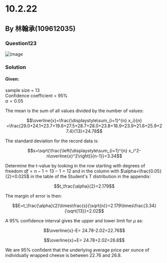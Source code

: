 # 10.2.22


## By 林翰承(109612035)

### Question123
![image](https://github.com/kailin91814/202402_Stat/assets/162086593/1bdcdaae-21bc-45d6-b79d-cd1fd5673795)

### Solution
#### Given:
sample size = 13\
Confidence coefficient = 95%\
$\alpha=0.05$

The mean is the sum of all values divided by the number of values:

 $$\overline{x}=\frac{\displaystyle\sum_{i=1}^{n} x_i}{n} =\frac{29.0+24.1+23.7+19.6+27.5+28.7+28.0+23.8+18.9+23.9+21.6+25.9+27.4}{13}=24.78$$

 The standard deviation for the record data is:

$$s=\sqrt{\frac{\left(\displaystyle\sum_{i=1}^{n} x_i^2-n\overline{x}^2\right)}{n-1}}=3.34$$

Determine the t-value by looking in the row starting with degrees of freedom $df=n-1=13-1=12$ and in the column with $\alpha=\frac{0.05}{2}=0.025$ in the table of the Student's T distribution in the appendix:

$$t_\frac{\alpha}{2}=2.179$$

The margin of error is then:

$$E=t_\frac{\alpha}{2}\times\frac{s}{\sqrt{n}}=2.179\times\frac{3.34}{\sqrt{13}}=2.02$$

A 95% confidence interval gives the upper and lower limit for $\mu$ as:

$$\overline{x}-E= 24.78-2.02=22.76$$

$$\overline{x}+E= 24.78+2.02=26.8$$

We are 95% confident that the underlying average price per ounce of individually wrapped cheese is between 22.76 and 26.8.


